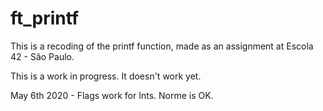 # ft_printf

This is a recoding of the printf function, made as an assignment at Escola 42 - São Paulo.

This is a work in progress. It doesn't work yet.

May 6th 2020 - Flags work for Ints. Norme is OK.
